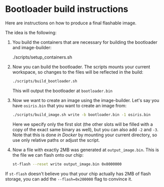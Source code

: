 # Bootloader build instructions

Here are instructions on how to produce a final flashable image.

The idea is the following:

1. You build the containers that are necessary for building the bootloader and image-builder:

    ./scripts/setup_containers.sh

2. Now you can build the bootloader. The scripts mounts your current workspace, so changes to the files will be reflected in the build:

    ```sh
    ./scripts/build_bootloader.sh
    ```

    This will output the bootloader at `bootloader.bin`

3. Now we want to create an image using the image-builder. Let's say you have `osiris.bin` that you want to create an image from:

    ```sh
    ./scripts/build_image.sh write -b bootloader.bin -1 osiris.bin
    ```

    Here we specify only the first slot (the other slots will be filled with a copy of the exact same binary as well), but you can also add `-2` and `-3`. Note that this is done *in Docker* by mounting your current directory, so use only relative paths or adjust the script.

4. Now a file with exactly 2MB was generated at `output_image.bin`. This is the file we can flash onto our chip:

    ```sh
    st-flash --reset write output_image.bin 0x8000000
    ```

If `st-flash` doesn't believe you that your chip actually has 2MB of flash storage, you can add the `--flash=0x200000` flag to convince it.
